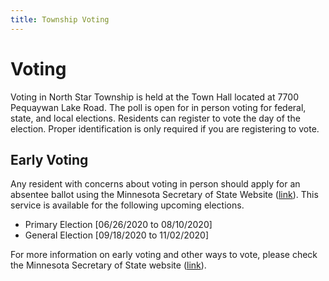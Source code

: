 ```yaml
---
title: Township Voting
---
```


# Voting
Voting in North Star Township is held at the Town Hall located at 7700 Pequaywan Lake Road. The poll is open for in person voting for federal, state, and local elections. Residents can register to vote the day of the election. Proper identification is only required if you are registering to vote. 

Early Voting
------------
Any resident with concerns about voting in person should apply for an absentee
ballot using the Minnesota Secretary of State Website ([link](https://mnvotes.sos.state.mn.us/ABRegistration/ABRegistrationStep1.aspx)). This service is available for the following upcoming elections.

- Primary Election [06/26/2020 to 08/10/2020]
- General Election [09/18/2020 to 11/02/2020]

For more information on early voting and other ways to vote, please check the Minnesota Secretary of State website ([link](https://www.sos.state.mn.us/elections-voting/other-ways-to-vote/)).
